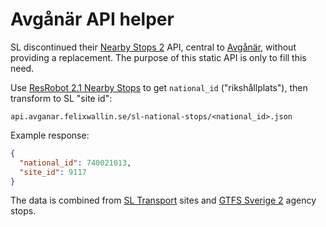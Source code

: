 # Avgånär API helper

SL discontinued their [Nearby Stops 2](https://github.com/trafiklab/trafiklab.se/blob/development/content/api/our-apis/sl/nearby-stops-2.md) API, central to [Avgånär](https://github.com/felwal/avganar), without providing a replacement. The purpose of this static API is only to fill this need.

Use [ResRobot 2.1 Nearby Stops](https://www.trafiklab.se/api/our-apis/resrobot-v21/nearby-stops) to get `national_id` ("rikshållplats"), then transform to SL "site id":

`api.avganar.felixwallin.se/sl-national-stops/<national_id>.json`

Example response:

```json
{
  "national_id": 740021013,
  "site_id": 9117
}
```

The data is combined from [SL Transport](https://www.trafiklab.se/api/our-apis/sl/transport) sites and [GTFS Sverige 2](https://www.trafiklab.se/api/gtfs-datasets/gtfs-sverige-2) agency stops.
